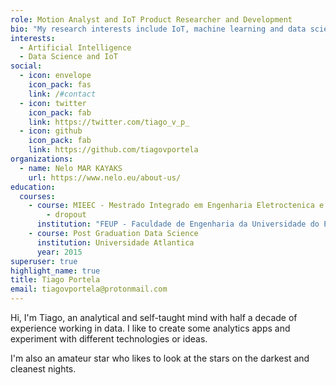 ```yaml
---
role: Motion Analyst and IoT Product Researcher and Development
bio: "My research interests include IoT, machine learning and data science. "
interests:
  - Artificial Intelligence
  - Data Science and IoT
social:
  - icon: envelope
    icon_pack: fas
    link: /#contact
  - icon: twitter
    icon_pack: fab
    link: https://twitter.com/tiago_v_p_
  - icon: github
    icon_pack: fab
    link: https://github.com/tiagovportela
organizations:
  - name: Nelo MAR KAYAKS
    url: https://www.nelo.eu/about-us/
education:
  courses:
    - course: MIEEC - Mestrado Integrado em Engenharia Eletroctenica e de Computadores
        - dropout
      institution: "FEUP - Faculdade de Engenharia da Universidade do Porto "
    - course: Post Graduation Data Science
      institution: Universidade Atlantica
      year: 2015
superuser: true
highlight_name: true
title: Tiago Portela
email: tiagovportela@protonmail.com
---
```

Hi, I'm Tiago, an analytical and self-taught mind with half a decade of experience working in data. I like to create some analytics apps and experiment with different technologies or ideas.

 I'm also an amateur star who likes to look at the stars on the darkest and cleanest nights.